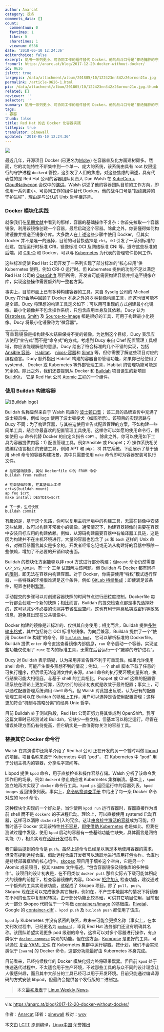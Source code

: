 ```yaml
---
author: Anarcat
category: 观点
comments_data: []
count:
  commentnum: 0
  favtimes: 1
  likes: 0
  sharetimes: 1
  viewnum: 6536
date: '2018-05-10 12:24:36'
editorchoice: false
excerpt: 使用一系列更小、可协同工作的组件替代 Docker。他的战斗口号是“拒绝臃肿的守护进程”，理由是与公认的 Unix 哲学相违背。
fromurl: https://anarc.at/blog/2017-12-20-docker-without-docker/
id: 9626
islctt: true
largepic: /data/attachment/album/201805/10/122423nn342z26ornon21o.jpg
permalink: /article-9626-1.html
pic: /data/attachment/album/201805/10/122423nn342z26ornon21o.jpg.thumb.jpg
related: []
reviewer: ''
selector: ''
summary: 使用一系列更小、可协同工作的组件替代 Docker。他的战斗口号是“拒绝臃肿的守护进程”，理由是与公认的 Unix 哲学相违背。
tags:
- 容器
thumb: false
title: Red Hat 的去 Docker 化容器实践
titlepic: true
translator: pinewall
updated: '2018-05-10 12:24:36'
---
```


![](/data/attachment/album/201805/10/122423nn342z26ornon21o.jpg)


最近几年，开源项目 Docker (已更名为[Moby](https://mobyproject.org/)) 在容器普及化方面建树颇多。然而，它的功能特性不断集中到一个单一、庞大的系统，该系统由具有 root 权限运行的守护进程 `dockerd` 管控，这引发了人们的焦虑。对这些焦虑的阐述，具有代表性的是 Red Hat 公司的容器团队负责人 Dan Walsh 在 [KubeCon + CloudNativecon](http://events.linuxfoundation.org/events/kubecon-and-cloudnativecon-north-america) 会议中的[演讲](https://kccncna17.sched.com/event/CU8j/cri-o-hosted-by-daniel-walsh-red-hat)。Walsh 讲述了他的容器团队目前的工作方向，即使用一系列更小、可协同工作的组件替代 Docker。他的战斗口号是“拒绝臃肿的守护进程”，理由是与公认的 Unix 哲学相违背。


### Docker 模块化实践


就像我们在[早期文献](https://lwn.net/Articles/741897/)中看到的那样，容器的基础操作不复杂：你首先拉取一个容器镜像，利用该镜像创建一个容器，最后启动这个容器。除此之外，你要懂得如何构建镜像并推送至镜像仓库。大多数人在上述这些步骤中使用 Docker，但其实 Docker 并不是唯一的选择，目前的可替换选择是 `rkt`。rkt 引发了一系列标准的创建，包括运行时标准 CRI，镜像标准 OCI 及网络标准 CNI 等。遵守这些标准的后端，如 [CRI-O](http://cri-o.io/) 和 Docker，可以与 [Kubernetes](https://kubernetes.io/) 为代表的管理软件协同工作。


这些标准促使 Red Hat 公司开发了一系列实现了部分标准的“核心应用”供 Kubernetes 使用，例如 CRI-O 运行时。但 Kubernetes 提供的功能不足以满足 Red Hat 公司的 [OpenShift](https://www.openshift.com/) 项目所需。开发者可能需要构建容器并推送至镜像仓库，实现这些操作需要额外的一整套方案。


事实上，目前市面上已有多种构建容器的工具。来自 Sysdig 公司的 Michael Ducy 在[分会场](https://kccncna17.sched.com/event/CU6B/building-better-containers-a-survey-of-container-build-tools-i-michael-ducy-chef)中回顾了 Docker 本身之外的 8 种镜像构建工具，而这也很可能不是全部。Ducy 将理想的构建工具定义如下：可以用可重现的方式创建最小化镜像。最小化镜像并不包含操作系统，只包含应用本身及其依赖。Ducy 认为 [Distroless](https://github.com/GoogleCloudPlatform/distroless), [Smith](https://github.com/oracle/smith) 及 [Source-to-Image](https://github.com/openshift/source-to-image) 都是很好的工具，可用于构建最小化镜像。Ducy 将最小化镜像称为“微容器”。


<ruby> 可重现镜像 <rt>  reproducible container </rt></ruby>是指构建多次结果保持不变的镜像。为达到这个目标，Ducy 表示应该使用“宣告式”而不是“命令式”的方式。考虑到 Ducy 来自 Chef 配置管理工具领域，你应该能理解他的意思。Ducy 给出了符合标准的几个不错的实现，包括 [Ansible 容器](https://www.ansible.com/ansible-container)、 [Habitat](https://www.habitat.sh/)、 [nixos-容器](https://nixos.org/nixos/manual/#ch-containers)和 [Simth](https://github.com/oracle/smith) 等，但你需要了解这些项目对应的编程语言。Ducy 额外指出 Habitat 构建的容器自带管理功能，如果你已经使用了 systemd、 Docker 或 Kubernetes 等外部管理工具，Habitat 的管理功能可能是冗余的。除此之外，我们还要提到从 Docker 和 [Buildah](https://github.com/projectatomic/buildah) 项目诞生的新项目 [BuildKit](https://github.com/moby/buildkit)， 它是 Red Hat 公司 [Atomic 工程](https://www.projectatomic.io/)的一个组件。


### 使用 Buildah 构建容器


![\[Buildah logo\]](/data/attachment/album/201805/10/122437qhminlii9nhbwbbw.png "Buildah logo")


Buildah 名称显然来自于 Walsh 风趣的 [波士顿口音](https://en.wikipedia.org/wiki/Boston_accent)； 该工具的品牌宣传中充满了波士顿风格，例如 logo 使用了波士顿梗犬（如图所示）。该项目的实现思路与 Ducy 不同：为了构建容器，与其被迫使用宣告式配置管理的方案，不如构建一些简单工具，结合你最喜欢的配置管理工具使用。这样你可以如愿的使用命令行，例如使用 `cp` 命令代替 Docker 的自定义指令 `COPY` 。除此之外，你可以使用如下工具为容器提供内容：1) 配置管理工具，例如Ansible 或 Puppet；2) 操作系统相关或编程语言相关的安装工具，例如 APT 和 pip； 3) 其它系统。下面展示了基于通用 shell 命令的容器构建场景，其中只需要使用 `make` 命令即可为容器安装可执行文件。



```
# 拉取基础镜像, 类似 Dockerfile 中的 FROM 命令
buildah from redhat

# 挂载基础镜像, 在其基础上工作
crt=$(buildah mount)
ap foo $crt
make install DESTDIR=$crt

# 下一步，生成快照
buildah commit

```

有趣的是，基于这个思路，你可以复用主机环境中的构建工具，无需在镜像中安装这些依赖，故可以构建非常微小的镜像。通常情况下，构建容器镜像时需要在容器中安装目标应用的构建依赖。例如，从源码构建需要容器中有编译器工具链，这是因为构建并不在主机环境进行。大量的容器也包含了 `ps` 和 `bash` 这样的 Unix 命令，对微容器而言其实是多余的。开发者经常忘记或无法从构建好的容器中移除一些依赖，增加了不必要的开销和攻击面。


Buildah 的模块化方案能够以非 root 方式进行部分构建；但`mount` 命令仍然需要 `CAP_SYS_ADMIN`，有一个 [工单](https://github.com/projectatomic/buildah/issues/171) 试图解决该问题。但 Buildah 与 Docker [都有](https://github.com/projectatomic/buildah/issues/158)同样的[限制](https://github.com/moby/moby/issues/27886#issuecomment-281278525)，即无法在容器内构建容器。对于 Docker，你需要使用“特权”模式运行容器，一些特殊的环境很难满足这个条件，例如 [GitLab 持续集成](https://about.gitlab.com/features/gitlab-ci-cd/)；即使满足该条件，配置也特别[繁琐](https://jpetazzo.github.io/2015/09/03/do-not-use-docker-in-docker-for-ci/)。


手动提交的步骤可以对创建容器快照的时间节点进行细粒度控制。Dockerfile 每一行都会创建一个新的快照；相比而言，Buildah 的提交检查点都是事先选择好的，这可以减少不必要的快照并节省磁盘空间。这也有利于隔离私钥或密码等敏感信息，避免其出现在公共镜像中。


Docker 构建的镜像是非标准的、仅供其自身使用；相比而言，Buildah 提供[多种输出格式](https://github.com/projectatomic/buildah/blob/master/docs/buildah-push.md)，其中包括符合 OCI 标准的镜像。为向后兼容，Buildah 提供了一个“使用 Dockerfile 构建”的命令，即 [`buildah bud`](https://github.com/projectatomic/buildah/blob/master/docs/buildah-bud.md)， 它可以解析标准的 Dockerfile。Buildah 提供 `enter` 命令直接查看镜像内部信息，`run` 命令启动一个容器。实现这些功能仅使用了 `runc` 在内的标准工具，无需在后台运行一个“臃肿的守护进程”。


Ducy 对 Buildah 表示质疑，认为采用非宣告性不利于可重现性。如果允许使用 shell 命令，可能产生很多预想不到的情况；例如，一个 shell 脚本下载了任意的可执行程序，但后续无法追溯文件的来源。shell 命令的执行受环境变量影响，执行结果可能大相径庭。与基于 shell 的工具相比，Puppet 或 Chef 这样的配置管理系统在理论上更加可靠，因为它们的设计初衷就是收敛于最终配置；事实上，可以通过配置管理系统调用 shell 命令。但 Walsh 对此提出反驳，认为已有的配置管理工具可以在 Buildah 的基础上工作，用户可以选择是否使用配置管理；这样更加符合“机制与策略分离”的经典 Unix 哲学。


目前 Buildah 处于测试阶段，Red Hat 公司正努力将其集成到 OpenShift。我写这篇文章时已经测试过 Buildah，它缺少一些文档，但基本可以稳定运行。尽管在错误处理方面仍有待提高，但它确实是一款值得你关注的容器工具。


### 替换其它 Docker 命令行


Walsh 在其演讲中还简单介绍了 Red hat 公司 正在开发的另一个暂时叫做 [libpod](https://jpetazzo.github.io/2015/09/03/do-not-use-docker-in-docker-for-ci/) 的项目。项目名称来源于 Kubernetes 中的 “pod”， 在 Kubernetes 中 “pod” 用于分组主机内的容器，分享名字空间等。


Libpod 提供 `kpod` 命令，用于直接检查和操作容器存储。Walsh 分析了该命令发挥作用的场景，例如 `dockerd` 停止响应或 Kubernetes 集群崩溃。基本上，`kpod` 独立地再次实现了 `docker` 命令行工具。`kpod ps` 返回运行中的容器列表，`kpod images` 返回镜像列表。事实上，[命令转换速查手册](https://github.com/projectatomic/libpod/blob/master/transfer.md#development-transfer) 中给出了每一条 Docker 命令对应的 `kpod` 命令。


这种模块化实现的一个好处是，当你使用 `kpod run` 运行容器时，容器直接作为当前 shell 而不是 `dockerd` 的子进程启动。理论上，可以直接使用 systemd 启动容器，这样可以消除 `dockerd` 引入的冗余。这让[由套接字激活的容器](http://0pointer.de/blog/projects/socket-activated-containers.html)成为可能，但暂时基于 Docker 实现该特性[并不容易](https://legacy-developer.atlassian.com/blog/2015/03/docker-systemd-socket-activation/)，[即使借助 Kubernetes](https://github.com/kubernetes/kubernetes/issues/484) 也是如此。但我在测试过程中发现，使用 `kpod` 启动的容器有一些基础功能性缺失，具体而言是网络功能（!），相关实现在[活跃开发](https://github.com/projectatomic/libpod/issues/129)过程中。


我们最后提到的命令是 `push`。虽然上述命令已经足以满足本地使用容器的需求，但没有提到远程仓库，借助远程仓库开发者可以活跃地进行应用打包协作。仓库也是持续部署框架的核心组件。[skopeo](https://github.com/projectatomic/skopeo) 项目用于填补这个空白，它是另一个 Atomic 成员项目，按其 `README` 文件描述，“包含容器镜像及镜像库的多种操作”。该项目的设计初衷是，在不用类似 `docker pull` 那样实际去下载可能体积庞大的镜像的前提下，检查容器镜像的内容。Docker [拒绝加入](https://github.com/moby/moby/pull/14258) 检查功能，建议通过一个额外的工具实现该功能，这促成了 Skopeo 项目。除了 `pull`、`push`，Skopeo 现在还可以完成很多其它操作，例如在，不产生本地副本的情况下将镜像在不同的仓库中复制和转换。由于部分功能比较基础，可供其它项目使用，目前很大一部分 Skopeo 代码位于一个叫做 [containers/image](https://github.com/containers/image) 的基础库。[Pivotal](https://pivotal.io/)、 Google 的 [container-diff](https://github.com/GoogleCloudPlatform/container-diff) 、`kpod push` 及 `buildah push` 都使用了该库。


`kpod` 与 Kubernetes 并没有紧密的联系，故未来可能会更换名称（事实上，在本文刊发过程中，已经更名为 [`podman`](https://github.com/projectatomic/libpod/blob/master/docs/podman.1.md)），毕竟 Red Hat 法务部门还没有明确其名称。该团队希望实现更多 pod 级别的命令，这样可以对多个容器进行操作，有点类似于 [`docker compose`](https://docs.docker.com/compose/overview/#compose-documentation) 实现的功能。但在这方面，[Kompose](http://kompose.io/) 是更好的工具，可以通过 [复合 YAML 文件](https://docs.docker.com/compose/compose-file/) 在 Kubernetes 集群中运行容器。按计划，我们不会实现类似于 [`swarm`] 的 Docker 命令，这部分功能最好由 Kubernetes 本身完成。


目前看来，已经持续数年的 Docker 模块化努力终将硕果累累。但目前 `kpod` 处于快速迭代过程中，不太适合用于生产环境，不过那些工具的与众不同的设计理念让人很感兴趣，而且其中大部分的工具已经可以用于开发环境。目前只能通过编译源码的方式安装 libpod，但最终会提供各个发行版的二进制包。



> 
> 本文[最初发表](https://lwn.net/Articles/741841/)于 [Linux Weekly News](http://lwn.net/)。
> 
> 
> 




---


via: <https://anarc.at/blog/2017-12-20-docker-without-docker/>


作者：[Anarcat](https://anarc.at) 译者：[pinewall](https://github.com/pinewall) 校对：[wxy](https://github.com/wxy)


本文由 [LCTT](https://github.com/LCTT/TranslateProject) 原创编译，[Linux中国](https://linux.cn/) 荣誉推出
